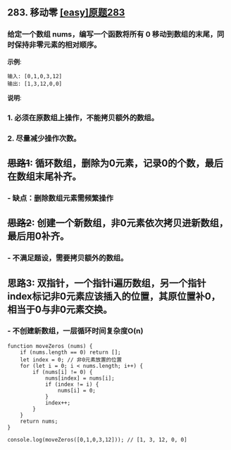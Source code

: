 ## 283. 移动零 [[easy]原题283](https://leetcode-cn.com/problems/move-zeroes/)
### 给定一个数组 nums，编写一个函数将所有 0 移动到数组的末尾，同时保持非零元素的相对顺序。

**示例**:
```
输入: [0,1,0,3,12]
输出: [1,3,12,0,0]
```

**说明**:
### 1. 必须在原数组上操作，不能拷贝额外的数组。
### 2. 尽量减少操作次数。

## ~~思路1~~: 循环数组，删除为0元素，记录0的个数，最后在数组末尾补齐。
### - 缺点：删除数组元素需频繁操作

## ~~思路2~~: 创建一个新数组，非0元素依次拷贝进新数组，最后用0补齐。
### - 不满足题设，需要拷贝额外的数组。

## 思路3: 双指针，一个指针i遍历数组，另一个指针index标记非0元素应该插入的位置，其原位置补0，相当于0与非0元素交换。
### - 不创建新数组，一层循环时间复杂度O(n)


```
function moveZeros (nums) {
    if (nums.length == 0) return [];
    let index = 0; // 非0元素放置的位置
    for (let i = 0; i < nums.length; i++) {
        if (nums[i] != 0) {
            nums[index] = nums[i];
            if (index != i) {
                nums[i] = 0;
            }
            index++;
        }
    }
    return nums;
}

console.log(moveZeros([0,1,0,3,12])); // [1, 3, 12, 0, 0]
```